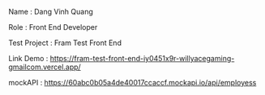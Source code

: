 Name : Dang Vinh Quang 

Role : Front End Developer

Test Project : Fram Test Front End

Link Demo : https://fram-test-front-end-iy0451x9r-willyacegaming-gmailcom.vercel.app/

mockAPI : https://60abc0b05a4de40017ccaccf.mockapi.io/api/employess
